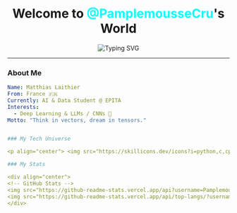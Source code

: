 <!-- Futuristic / Neon GitHub Profile README -->

<h1 align="center">
  Welcome to <span style="color:#00ffff;">@PamplemousseCru</span>'s World
</h1>

<p align="center">
  <img src="https://readme-typing-svg.demolab.com?font=Orbitron&size=28&duration=3000&pause=1000&color=00FFFF&center=true&vCenter=true&width=600&lines=AI+Engineer+%7C+Data+Scientist;Open-Source+Enthusiast;Building+the+Future+with+Code" alt="Typing SVG" />
</p>

---

### About Me

```yaml
Name: Matthias Laithier
From: France 🇫🇷
Currently: AI & Data Student @ EPITA
Interests:
  - Deep Learning & LLMs / CNNs 🤖
Motto: "Think in vectors, dream in tensors."


### My Tech Universe

<p align="center"> <img src="https://skillicons.dev/icons?i=python,c,cpp,tensorflow,pytorch,linux,git,github,latex,unity" /> </p>

### My Stats

<div align="center">
<!-- GitHub Stats -->
<img src="https://github-readme-stats.vercel.app/api?username=PamplemousseCru&show_icons=true&theme=radical&hide_border=true&title_color=00FFFF&icon_color=00FFFF&text_color=FFFFFF&bg_color=0D1117" height="180em" /> <!-- Most Used Languages -->
<img src="https://github-readme-stats.vercel.app/api/top-langs/?username=PamplemousseCru&layout=compact&theme=radical&hide_border=true&title_color=00FFFF&text_color=FFFFFF&bg_color=0D1117" height="180em" />
</div>

```
